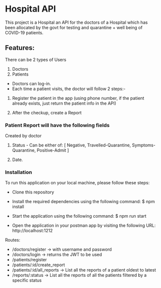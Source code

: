 # Hospital API

This project is a Hospital an API for the doctors of a Hospital which has been allocated by the govt for testing and quarantine + well being of COVID-19 patients.

## Features:

There can be 2 types of Users
1. Doctors
2. Patients

- Doctors can log-in.
- Each time a patient visits, the doctor will follow 2 steps:-<br>
1. Register the patient in the app (using phone number, if the patient already exists, just return the patient info in the API)

2. After the checkup, create a Report

### Patient Report will have the following fields
Created by doctor

1. Status - Can be either of: [ Negative, Travelled-Quarantine, Symptoms-Quarantine, Positive-Admit ]

2. Date.

### Installation

To run this application on your local machine, please follow these steps:

- Clone this repository

- Install the required dependencies using the following command: $ npm install

- Start the application using the following command: $ npm run start

- Open the application in your postman app by visiting the following URL: http://localhost:1212

Routes:

- /doctors/register → with username and password
- /doctors/login → returns the JWT to be used
- /patients/register
- /patients/:id/create_report
- /patients/:id/all_reports → List all the reports of a patient oldest to latest
- /reports/:status → List all the reports of all the patients filtered by a specific status
